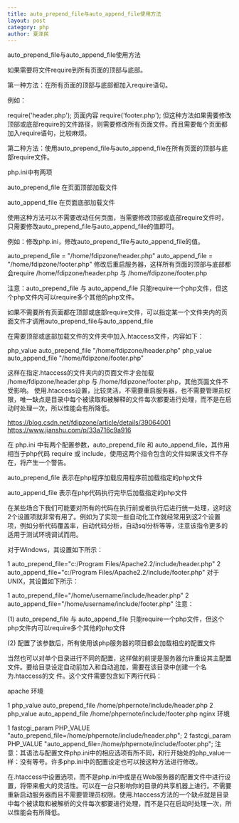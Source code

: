 ```yaml
---
title: auto_prepend_file与auto_append_file使用方法
layout: post
category: php
author: 夏泽民
---
```

auto_prepend_file与auto_append_file使用方法

如果需要将文件require到所有页面的顶部与底部。



第一种方法：在所有页面的顶部与底部都加入require语句。

例如：

require('header.php');
页面内容
require('footer.php');
但这种方法如果需要修改顶部或底部require的文件路径，则需要修改所有页面文件。而且需要每个页面都加入require语句，比较麻烦。


第二种方法：使用auto_prepend_file与auto_append_file在所有页面的顶部与底部require文件。

php.ini中有两项

auto_prepend_file 在页面顶部加载文件

auto_append_file  在页面底部加载文件

使用这种方法可以不需要改动任何页面，当需要修改顶部或底部require文件时，只需要修改auto_prepend_file与auto_append_file的值即可。



例如：修改php.ini，修改auto_prepend_file与auto_append_file的值。

auto_prepend_file = "/home/fdipzone/header.php"
auto_append_file = "/home/fdipzone/footer.php"
修改后重启服务器，这样所有页面的顶部与底部都会require /home/fdipzone/header.php 与 /home/fdipzone/footer.php


注意：auto_prepend_file 与 auto_append_file 只能require一个php文件，但这个php文件内可以require多个其他的php文件。



如果不需要所有页面都在顶部或底部require文件，可以指定某一个文件夹内的页面文件才调用auto_prepend_file与auto_append_file

在需要顶部或底部加载文件的文件夹中加入.htaccess文件，内容如下：

php_value auto_prepend_file "/home/fdipzone/header.php"
php_value auto_append_file "/home/fdipzone/footer.php"

这样在指定.htaccess的文件夹内的页面文件才会加载 /home/fdipzone/header.php 与 /home/fdipzone/footer.php，其他页面文件不受影响。
使用.htaccess设置，比较灵活，不需要重启服务器，也不需要管理员权限，唯一缺点是目录中每个被读取和被解释的文件每次都要进行处理，而不是在启动时处理一次，所以性能会有所降低。
<!-- more -->
https://blog.csdn.net/fdipzone/article/details/39064001
https://www.jianshu.com/p/33a716c9a916

在 php.ini 中有两个配置参数，auto_prepend_file 和 auto_append_file，其作用相当于php代码 require 或 include，使用这两个指令包含的文件如果该文件不存在，将产生一个警告。

auto_prepend_file 表示在php程序加载应用程序前加载指定的php文件

auto_append_file 表示在php代码执行完毕后加载指定的php文件
 
在某些场合下我们可能要对所有的代码在执行前或者执行后进行统一处理，这时这2个设置项就非常有用了。例如为了实现一些自动化工作就经常用到这2个设置项，例如分析代码覆盖率，自动代码分析，自动sql分析等等，注意该指令更多的适用于测试环境调试而用。

对于Windows，其设置如下所示：

1
auto_prepend_file="c:/Program Files/Apache2.2/include/header.php"
2
auto_append_file="c:/Program Files/Apache2.2/include/footer.php"
对于UNIX，其设置如下所示：

1
auto_prepend_file="/home/username/include/header.php"
2
auto_append_file="/home/username/include/footer.php"
注意：

(1) auto_prepend_file 与 auto_append_file 只能require一个php文件，但这个php文件内可以require多个其他的php文件

(2) 配置了该参数后，所有使用该php服务器的项目都会加载相应的配置文件

当然也可以对单个目录进行不同的配置，这样做的前提是服务器允许重设其主配置文件。要给目录设定自动前加入和自动追加，需要在该目录中创建一个名为.htaccess的文 
件。这个文件需要包含如下两行代码：

apache 环境

1
php_value auto_prepend_file /home/phpernote/include/header.php
2
php_value auto_append_file /home/phpernote/include/footer.php
nginx 环境

1
fastcgi_param PHP_VALUE "auto_prepend_file=/home/phpernote/include/header.php";
2
fastcgi_param PHP_VALUE "auto_append_file=/home/phpernote/include/footer.php";
注意：其语法与配置文件php.ini中的相应选项有所不同，和行开始处的php_value一样：没有等号。许多php.ini中的配置设定也可以按这种方法进行修改。

在.htaccess中设置选项，而不是php.ini中或是在Web服务器的配置文件中进行设置，将带来极大的灵活性。可以在一台只影响你的目录的共享机器上进行。不需要重新启动服务器而且不需要管理员权限。使用.htaccess方法的一个缺点就是目录中每个被读取和被解析的文件每次都要进行处理，而不是只在启动时处理一次，所以性能会有所降低。